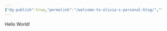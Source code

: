 ```yaml
---
{"dg-publish":true,"permalink":"/welcome-to-olivia-s-personal-blog/","tags":["gardenEntry"]}
---
```



Hello World!